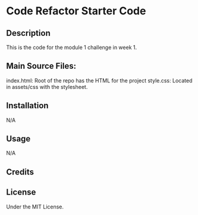 # Code Refactor Starter Code

## Description

This is the code for the module 1 challenge in week 1.


## Main Source Files: 
index.html: Root of the repo has the HTML for the project
style.css: Located in assets/css with the stylesheet.

## Installation

N/A

## Usage
N/A
## Credits

## License

Under the MIT License.
